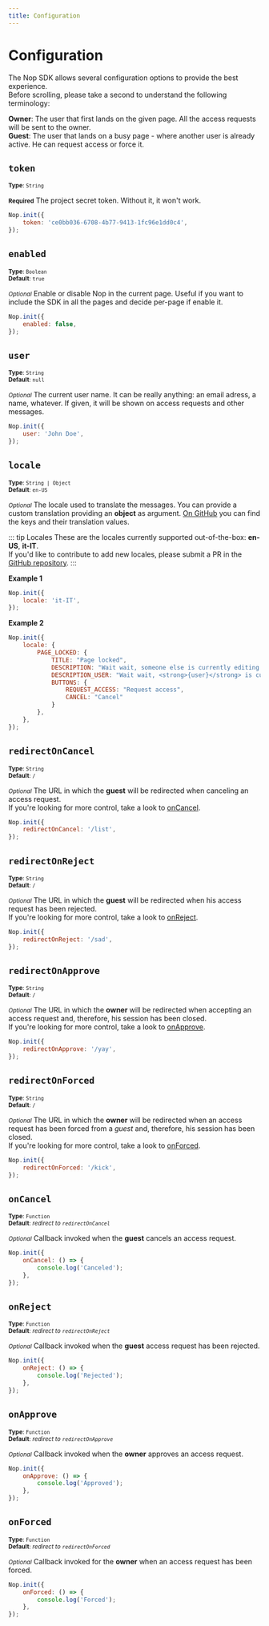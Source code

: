 ```yaml
---
title: Configuration
---
```

# Configuration

The Nop SDK allows several configuration options to provide the best experience.  
Before scrolling, please take a second to understand the following terminology:  

**Owner**: The user that first lands on the given page. All the access requests will be sent to the owner.  
**Guest**: The user that lands on a busy page - where another user is already active. He can request access or force it. 

## `token`

<small>**Type**: `String`</small>  

<small>**Required**</small> The project secret token. Without it, it won't work.

```js
Nop.init({
    token: 'ce0bb036-6708-4b77-9413-1fc96e1dd0c4',
});
```

## `enabled`

<small>**Type**: `Boolean`</small>  
<small>**Default**: `true`</small>  

<small>*Optional*</small> Enable or disable Nop in the current page. Useful if you want to include the SDK in all the pages and decide per-page if enable it.

```js
Nop.init({
    enabled: false,
});
```

## `user`

<small>**Type**: `String`</small>  
<small>**Default**: `null`</small>  

<small>*Optional*</small> The current user name. It can be really anything: an email adress, a name, whatever. If given, it will be shown on access requests and other messages.

```js
Nop.init({
    user: 'John Doe',
});
```

## `locale`

<small>**Type**: `String | Object`</small>  
<small>**Default**: `en-US`</small>  

<small>*Optional*</small> The locale used to translate the messages. You can provide a custom translation providing an **object** as argument. [On GitHub](https://github.com/nop-app/i18n/blob/master/en-US.json) you can find the keys and their translation values.  

::: tip Locales
These are the locales currently supported out-of-the-box: <strong>en-US</strong>, <strong>it-IT</strong>.  
If you'd like to contribute to add new locales, please submit a PR in the [GitHub repository](https://github.com/nop-app/i18n).
:::

**Example 1**
```js
Nop.init({
    locale: 'it-IT',
});
```

**Example 2**
```js
Nop.init({
    locale: {
        PAGE_LOCKED: {
            TITLE: "Page locked",
            DESCRIPTION: "Wait wait, someone else is currently editing this page!",
            DESCRIPTION_USER: "Wait wait, <strong>{user}</strong> is currently editing this page!",
            BUTTONS: {
                REQUEST_ACCESS: "Request access",
                CANCEL: "Cancel"
            }
        },
    },
});
```

## `redirectOnCancel`

<small>**Type**: `String`</small>  
<small>**Default**: `/`</small>  

<small>*Optional*</small> The URL in which the **guest** will be redirected when canceling an access request.  
If you're looking for more control, take a look to [onCancel](#on-cancel).

```js
Nop.init({
    redirectOnCancel: '/list',
});
```

## `redirectOnReject`

<small>**Type**: `String`</small>  
<small>**Default**: `/`</small>  

<small>*Optional*</small> The URL in which the **guest** will be redirected when his access request has been rejected.  
If you're looking for more control, take a look to [onReject](#on-reject).

```js
Nop.init({
    redirectOnReject: '/sad',
});
```

## `redirectOnApprove`

<small>**Type**: `String`</small>  
<small>**Default**: `/`</small>  

<small>*Optional*</small> The URL in which the **owner** will be redirected when accepting an access request and, therefore, his session has been closed.  
If you're looking for more control, take a look to [onApprove](#on-approve).

```js
Nop.init({
    redirectOnApprove: '/yay',
});
```

## `redirectOnForced`

<small>**Type**: `String`</small>  
<small>**Default**: `/`</small>  

<small>*Optional*</small> The URL in which the **owner** will be redirected when an access request has been forced from a *guest* and, therefore, his session has been closed.  
If you're looking for more control, take a look to [onForced](#on-forced).

```js
Nop.init({
    redirectOnForced: '/kick',
});
```

## `onCancel`

<small>**Type**: `Function`</small>  
<small>**Default**: *redirect to `redirectOnCancel`*</small>  

<small>*Optional*</small> Callback invoked when the **guest** cancels an access request.  

```js
Nop.init({
    onCancel: () => {
        console.log('Canceled');
    },
});
```

## `onReject`

<small>**Type**: `Function`</small>  
<small>**Default**: *redirect to `redirectOnReject`*</small>  

<small>*Optional*</small> Callback invoked when the **guest** access request has been rejected.  

```js
Nop.init({
    onReject: () => {
        console.log('Rejected');
    },
});
```

## `onApprove`

<small>**Type**: `Function`</small>  
<small>**Default**: *redirect to `redirectOnApprove`*</small>  

<small>*Optional*</small> Callback invoked when the **owner** approves an access request.  

```js
Nop.init({
    onApprove: () => {
        console.log('Approved');
    },
});
```

## `onForced`

<small>**Type**: `Function`</small>  
<small>**Default**: *redirect to `redirectOnForced`*</small>  

<small>*Optional*</small> Callback invoked for the **owner** when an access request has been forced.  

```js
Nop.init({
    onForced: () => {
        console.log('Forced');
    },
});
```